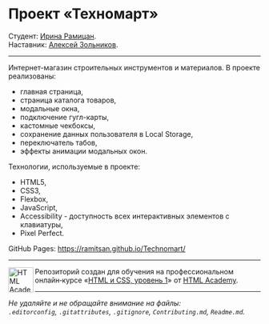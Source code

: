 # Проект «Техномарт»

Студент: [Ирина Рамицан](https://up.htmlacademy.ru/htmlcss/24/user/877447).<br>
Наставник: [Алексей Зольников](https://htmlacademy.ru/profile/id870391).

---

Интернет-магазин строительных инструментов и материалов. 
В проекте реализованы:
- главная страница,
- страница каталога товаров,
- модальные окна,
- подключение гугл-карты,
- кастомные чекбоксы,
- сохранение данных пользователя в Local Storage,
- переключатель табов,
- эффекты анимации модальных окон.

Технологии, используемые в проекте:
- HTML5,
- CSS3,
- Flexbox,
- JavaScript,
- Accessibility - доступность всех интерактивных элементов с клавиатуры,
- Pixel Perfect.

GitHub Pages: https://ramitsan.github.io/Technomart/

---

<a href="https://htmlacademy.ru/intensive/htmlcss"><img align="left" width="50" height="50" alt="HTML Academy" src="https://up.htmlacademy.ru/static/img/intensive/htmlcss/logo-for-github-2.png"></a>

Репозиторий создан для обучения на профессиональном онлайн‑курсе «[HTML и CSS, уровень 1](https://htmlacademy.ru/intensive/htmlcss)» от [HTML Academy](https://htmlacademy.ru).

---

_Не удаляйте и не обращайте внимание на файлы:_<br>
_`.editorconfig`, `.gitattributes`, `.gitignore`, `Contributing.md`, `Readme.md`._
